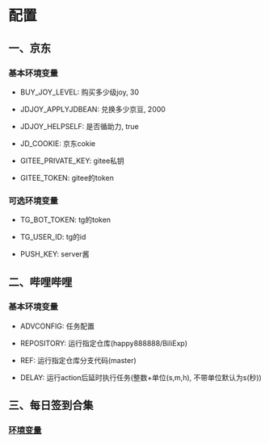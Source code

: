# 配置

## 一、京东

### 基本环境变量

- BUY_JOY_LEVEL: 购买多少级joy, 30

- JDJOY_APPLYJDBEAN: 兑换多少京豆, 2000

- JDJOY_HELPSELF: 是否循助力, true

- JD_COOKIE: 京东cokie

- GITEE_PRIVATE_KEY: gitee私钥

- GITEE_TOKEN: gitee的token

### 可选环境变量

- TG_BOT_TOKEN: tg的token

- TG_USER_ID: tg的id

- PUSH_KEY: server酱

## 二、哔哩哔哩

### 基本环境变量

- ADVCONFIG: 任务配置

- REPOSITORY: 运行指定仓库(happy888888/BiliExp)

- REF: 运行指定仓库分支代码(master)

- DELAY: 运行action后延时执行任务(整数+单位(s,m,h), 不带单位默认为s(秒))

## 三、每日签到合集

### [环境变量](https://gitee.com/sitoi/dailycheckin/blob/main/docs/settings.md)
